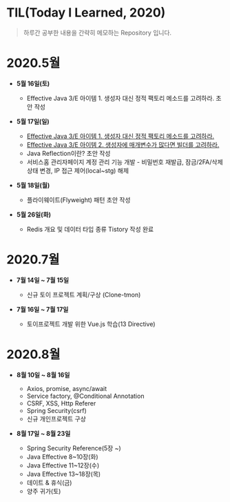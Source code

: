 # TIL(Today I Learned, 2020)
> 하루간 공부한 내용을 간략히 메모하는 Repository 입니다.
　
# 2020.5월
- **5월 16일(토)** 
  - Effective Java 3/E 아이템 1. 생성자 대신 정적 팩토리 메소드를 고려하라. 초안 작성
- **5월 17일(일)** 
  - [Effective Java 3/E 아이템 1. 생성자 대신 정적 팩토리 메소드를 고려하라.](https://sungwonkim.tistory.com/1)
  - [Effective Java 3/E 아이템 2. 생성자에 매개변수가 많다면 빌더를 고려하라.](https://sungwonkim.tistory.com/2)
  - Java Reflection이란? 초안 작성
  - 서비스홈 관리자페이지 계정 관리 기능 개발 - 비밀번호 재발급, 잠금/2FA/삭제 상태 변경, IP 접근 제어(local~stg) 해제
- **5월 18일(월)**
  - 플라이웨이트(Flyweight) 패턴 초안 작성

- **5월 26일(화)**
  - Redis 개요 및 데이터 타입 종류 Tistory 작성 완료
　
# 2020.7월
- **7월 14일 ~ 7월 15일** 
  - 신규 토이 프로젝트 계획/구상 (Clone-tmon)
 
- **7월 16일 ~ 7월 17일**
  - 토이프로젝트 개발 위한 Vue.js 학습(13 Directive) 
 
# 2020.8월
- **8월 10일 ~ 8월 16일**
  - Axios, promise, async/await
  - Service factory, @Conditional Annotation
  - CSRF, XSS, Http Referer
  - Spring Security(csrf)
  - 신규 개인프로젝트 구상

- **8월 17일 ~ 8월 23일**
  - Spring Security Reference(5장 ~)
  - Java Effective 8~10장(화)
  - Java Effective 11~12장(수)
  - Java Effective 13~18장(목)
  - 데이트 & 휴식(금)
  - 양주 귀가(토)
